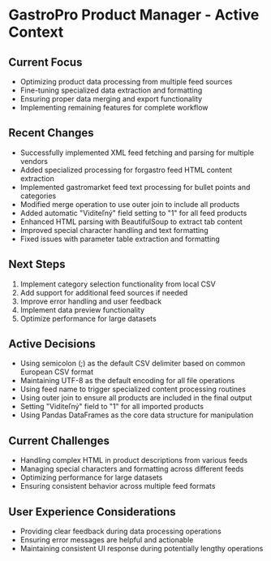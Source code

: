 # GastroPro Product Manager - Active Context

## Current Focus
- Optimizing product data processing from multiple feed sources
- Fine-tuning specialized data extraction and formatting
- Ensuring proper data merging and export functionality
- Implementing remaining features for complete workflow

## Recent Changes
- Successfully implemented XML feed fetching and parsing for multiple vendors
- Added specialized processing for forgastro feed HTML content extraction
- Implemented gastromarket feed text processing for bullet points and categories
- Modified merge operation to use outer join to include all products
- Added automatic "Viditeľný" field setting to "1" for all feed products
- Enhanced HTML parsing with BeautifulSoup to extract tab content
- Improved special character handling and text formatting
- Fixed issues with parameter table extraction and formatting

## Next Steps
1. Implement category selection functionality from local CSV
2. Add support for additional feed sources if needed
3. Improve error handling and user feedback
4. Implement data preview functionality
5. Optimize performance for large datasets

## Active Decisions
- Using semicolon (;) as the default CSV delimiter based on common European CSV format
- Maintaining UTF-8 as the default encoding for all file operations
- Using feed name to trigger specialized content processing routines
- Using outer join to ensure all products are included in the final output
- Setting "Viditeľný" field to "1" for all imported products
- Using Pandas DataFrames as the core data structure for manipulation

## Current Challenges
- Handling complex HTML in product descriptions from various feeds
- Managing special characters and formatting across different feeds
- Optimizing performance for large datasets
- Ensuring consistent behavior across multiple feed formats

## User Experience Considerations
- Providing clear feedback during data processing operations
- Ensuring error messages are helpful and actionable
- Maintaining consistent UI response during potentially lengthy operations
